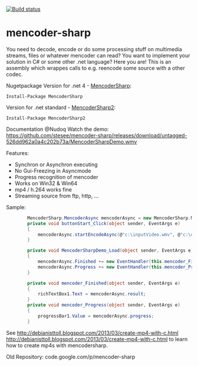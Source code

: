 [![Build status](https://ci.appveyor.com/api/projects/status/xmx1t9ieuxqjeeh8?svg=true)](https://ci.appveyor.com/project/stesee/mencoder-sharp)


# mencoder-sharp
You need to decode, encode or do some processing stuff on multimedia streams, files or whatever mencoder can read? You want to implement your solution in C# or some other .net language? Here you are! This is an assembly which wrappes calls to e.g. reencode some source with a other codec. 

Nugetpackage
Version for .net 4 - [MencoderSharp](https://www.nuget.org/packages/MencoderSharp/): 
```
Install-Package MencoderSharp
```
Version for .net standard - [MencoderSharp2](https://www.nuget.org/packages/MencoderSharp2/): 
```
Install-Package MencoderSharp2
```
Documentation @Nudoq Watch the demo: https://github.com/stesee/mencoder-sharp/releases/download/untagged-526dd962a0a4c202b73a/MencoderSharpDemo.wmv

Features:
* Synchron or Asynchron executing 
* No Gui-Freezing in Asyncmode 
* Progress recognition of mencoder 
* Works on Win32 & Win64  
* mp4 / h.264 works fine 
* Streaming source from ftp, http, ... 


Sample: 
```C#
        MencoderSharp.MencoderAsync mencoderAsync = new MencoderSharp.MencoderAsync();
        private void buttonStart_Click(object sender, EventArgs e)
        {
            mencoderAsync.startEncodeAsync(@"c:\inputVideo.wmv", @"c:\outputVideo.mp4");
        }

        private void MencoderSharpDemo_Load(object sender, EventArgs e)
        {
            mencoderAsync.Finished += new EventHandler(this.mencoder_Finished);
            mencoderAsync.Progress += new EventHandler(this.mencoder_Progress);
        }

        private void mencoder_Finished(object sender, EventArgs e)
        {
            richTextBox1.Text = mencoderAsync.result;
        }
        private void mencoder_Progress(object sender, EventArgs e)
        {
            progressBar1.Value = mencoderAsync.progress;
        }    
```
See http://debianisttoll.blogspot.com/2013/03/create-mp4-with-c.html http://debianisttoll.blogspot.com/2013/03/create-mp4-with-c.html to learn how to create mp4s with mencodersharp. 

Old Repository: code.google.com/p/mencoder-sharp
